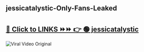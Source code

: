 
 ## jessicatalystic-Only-Fans-Leaked

# <h2><a href="https://clipsfans.com/jessicatalystic&ref=git">🔗 Click to LINKS ⏩⏩ 👉 🟢 jessicatalystic </a></h2>

<a href="https://clipsfans.com/jessicatalystic&ref=git" rel="nofollow" data-target="animated-image.originalLink"><img src="https://i.ibb.co.com/xMMVF88/686577567.gif" alt="Viral Video Original" style="max-width: 100%; display: inline-block;" data-target="animated-image.originalImage"></a>
